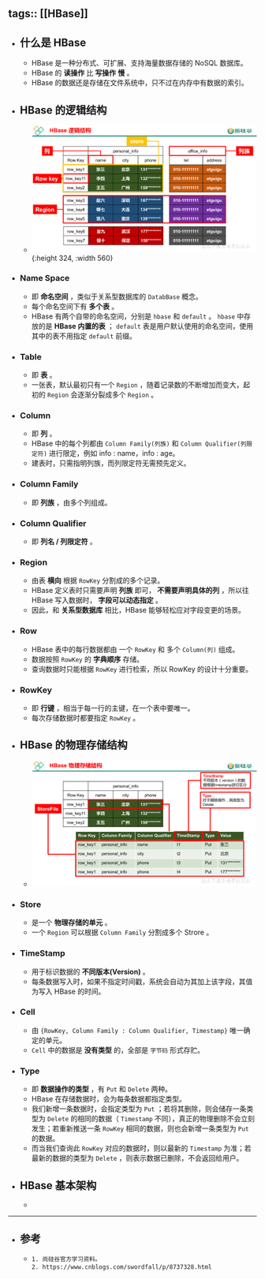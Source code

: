 tags:: [[HBase]]
---

- ## 什么是 HBase
	- HBase 是一种分布式、可扩展、支持海量数据存储的 NoSQL 数据库。
	- HBase 的 **读操作** 比 **写操作** **慢** 。
	- HBase 的数据还是存储在文件系统中，只不过在内存中有数据的索引。
- ## HBase 的逻辑结构
	- ![image-20220319214239302.png](../assets/image-20220319214239302_1693797276316_0.png){:height 324, :width 560}
- ### Name Space
	- 即 **命名空间** ，类似于关系型数据库的 `DatabBase` 概念。
	- 每个命名空间下有 **多个表** 。
	- HBase 有两个自带的命名空间，分别是 `hbase` 和 `default` 。 `hbase` 中存放的是 **HBase 内置的表** ； `default` 表是用户默认使用的命名空间，使用其中的表不用指定 `default` 前缀。
- ### Table
	- 即 **表** 。
	- 一张表，默认最初只有一个 `Region` ，随着记录数的不断增加而变大，起初的 `Region` 会逐渐分裂成多个 `Region` 。
- ### Column
	- 即 **列** 。
	- HBase 中的每个列都由 `Column Family(列族)` 和 `Column Qualifier(列限定符)` 进行限定，例如 info : name，info : age。
	- 建表时，只需指明列族，而列限定符无需预先定义。
- ### Column Family
	- 即 **列族** ，由多个列组成。
- ### Column Qualifier
	- 即 **列名 / 列限定符** 。
- ### Region
	- 由表 **横向** 根据 `RowKey` 分割成的多个记录。
	- HBase 定义表时只需要声明 **列族** 即可， **不需要声明具体的列** ，所以往 HBase 写入数据时， **字段可以动态指定** 。
	- 因此，和 **关系型数据库** 相比，HBase 能够轻松应对字段变更的场景。
- ### Row
	- HBase 表中的每行数据都由 一个 `RowKey` 和 多个 `Column(列)` 组成。
	- 数据按照 `RowKey` 的 **字典顺序** 存储。
	- 查询数据时只能根据 `RowKey` 进行检索，所以 RowKey 的设计十分重要。
- ### RowKey
	- 即 **行键** ，相当于每一行的主键，在一个表中要唯一。
	- 每次存储数据时都要指定 `RowKey` 。
- ## HBase 的物理存储结构
	- ![image-20220319214348310.png](../assets/image-20220319214348310_1693797311806_0.png)
- ### Store
	- 是一个 **物理存储的单元** 。
	- 一个 `Region` 可以根据 `Column Family` 分割成多个 Strore 。
- ### TimeStamp
	- 用于标识数据的 **不同版本(Version)** 。
	- 每条数据写入时，如果不指定时间戳，系统会自动为其加上该字段，其值为写入 HBase 的时间。
- ### Cell
	- 由 `{RowKey, Column Family : Column Qualifier, Timestamp}` 唯一确定的单元。
	- `Cell` 中的数据是 **没有类型** 的，全部是 `字节码` 形式存贮。
- ### Type
	- 即 **数据操作的类型** ，有 `Put` 和 `Delete` 两种。
	- HBase 在存储数据时，会为每条数据都指定类型。
	- 我们新增一条数据时，会指定类型为 `Put` ；若将其删除，则会储存一条类型为 `Delete` 的相同的数据（ `Timestamp` 不同），真正的物理删除不会立刻发生；若重新推送一条 `RowKey` 相同的数据，则也会新增一条类型为 `Put` 的数据。
	- 而当我们查询此  `RowKey` 对应的数据时，则以最新的 `Timestamp` 为准；若最新的数据的类型为 `Delete` ，则表示数据已删除，不会返回给用户。
- ## HBase 基本架构
	-
- ---
- ## 参考
	- ```wiki
	  1. 尚硅谷官方学习资料。
	  2. https://www.cnblogs.com/swordfall/p/8737328.html
	  ```